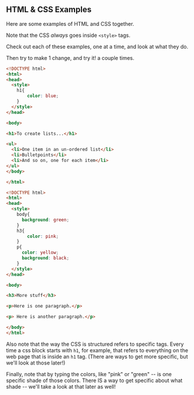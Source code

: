 ## HTML & CSS Examples

Here are some examples of HTML and CSS together.

Note that the CSS *always* goes inside `<style>` tags.

Check out each of these examples, one at a time, and look at what they do.

Then try to make 1 change, and try it! a couple times.


```html
<!DOCTYPE html>
<html>
<head>
  <style>
    h1{
        color: blue;
    }
  </style>
</head>

<body>

<h1>To create lists...</h1>

<ul>
  <li>One item in an un-ordered list</li>
  <li>Bulletpoints</li>
  <li>And so on, one for each item</li>
</ul>
</body>

</html>
```

```html
<!DOCTYPE html>
<html>
<head>
  <style>
    body{
      background: green;
    }
    h3{
        color: pink;
    }
    p{
      color: yellow;
      background: black;
    }
  </style>
</head>

<body>

<h3>More stuff</h3>

<p>Here is one paragraph.</p>

<p> Here is another paragraph.</p>

</body>
</html>
```

Also note that the way the CSS is structured refers to specific tags. Every time a css block starts with `h1`, for example, that refers to everything on the web page that is inside an `h1` tag. (There are ways to get more specific, but we'll look at those later!)

Finally, note that by typing the colors, like "pink" or "green" -- is one specific shade of those colors. There IS a way to get specific about what shade -- we'll take a look at that later as well!
